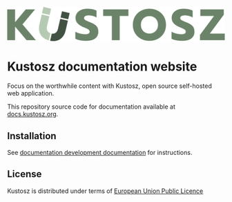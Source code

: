 [![Kustosz](./source/_static/kustosz_logo.svg)](https://www.kustosz.org)

# Kustosz documentation website

Focus on the worthwhile content with Kustosz, open source self-hosted web application.

This repository source code for documentation available at [docs.kustosz.org](https://docs.kustosz.org).

## Installation

See [documentation development documentation](https://docs.kustosz.org/en/stable/development/documentation.html) for instructions.

## License

Kustosz is distributed under terms of [European Union Public Licence](https://joinup.ec.europa.eu/collection/eupl/eupl-text-eupl-12)
